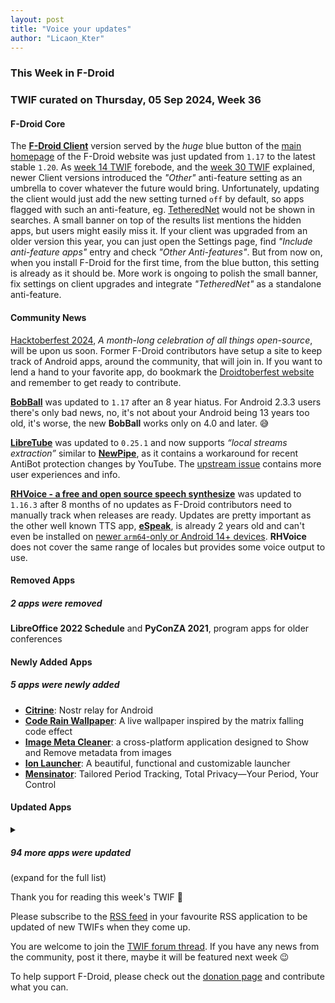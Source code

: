 ```yaml
---
layout: post
title: "Voice your updates"
author: "Licaon_Kter"
---
```


### This Week in F-Droid

### TWIF curated on Thursday, 05 Sep 2024, Week 36

#### F-Droid Core
The **[F-Droid Client](https://f-droid.org/packages/org.fdroid.fdroid/)** version served by the _huge_ blue button of the [main homepage](https://f-droid.org/) of the F-Droid website was just updated from `1.17` to the latest stable `1.20`. As [week 14 TWIF](https://f-droid.org/2024/04/04/twif.html) forebode, and the [week 30 TWIF](https://f-droid.org/2024/07/25/twif.html) explained, newer Client versions introduced the _"Other"_ anti-feature setting as an umbrella to cover whatever the future would bring. Unfortunately, updating the client would just add the new setting turned `off` by default, so apps flagged with such an anti-feature, eg. [TetheredNet](https://monitor.f-droid.org/anti-feature/TetheredNet) would not be shown in searches. A small banner on top of the results list mentions the hidden apps, but users might easily miss it.  If your client was upgraded from an older version this year, you can just open the Settings page, find _"Include anti-feature apps"_ entry and check _"Other Anti-features"_. But from now on, when you install F-Droid for the first time, from the blue button, this setting is already as it should be. More work is ongoing to polish the small banner, fix settings on client upgrades and integrate _"TetheredNet"_ as a standalone anti-feature.


#### Community News
[Hacktoberfest 2024](https://hacktoberfest.com/), _A month-long celebration of all things open-source_, will be upon us soon. Former F-Droid contributors have setup a site to keep track of Android apps, around the community, that will join in. If you want to lend a hand to your favorite app, do bookmark the [Droidtoberfest website](https://droidtoberfest.sylviavanos.nl/) and remember to get ready to contribute.

**[BobBall](https://f-droid.org/packages/org.bobstuff.bobball)** was updated to `1.17` after an 8 year hiatus. For Android 2.3.3 users there's only bad news, no, it's not about your Android being 13 years too old, it's worse, the new **BobBall** works only on 4.0 and later. 😅 

**[LibreTube](https://f-droid.org/packages/com.github.libretube)** was updated to `0.25.1` and now supports _“local streams extraction”_ similar to **[NewPipe](https://f-droid.org/packages/org.schabi.newpipe/)**, as it contains a workaround for recent AntiBot protection changes by YouTube. The [upstream issue](https://github.com/libre-tube/LibreTube/issues/6389) contains more user experiences and info.

**[RHVoice \- a free and open source speech synthesize](https://f-droid.org/packages/com.github.olga_yakovleva.rhvoice.android)** was updated to `1.16.3` after 8 months of no updates as F-Droid contributors need to manually track when releases are ready. Updates are pretty important as the other well known TTS app, **[eSpeak](https://f-droid.org/packages/com.reecedunn.espeak/)**, is already 2 years old and can't even be installed on [newer `arm64`-only or Android 14+ devices](https://github.com/espeak-ng/espeak-ng/issues/1819). **RHVoice** does not cover the same range of locales but provides some voice output to use.


#### Removed Apps
##### 2 apps were removed
**LibreOffice 2022 Schedule** and **PyConZA 2021**, program apps for older conferences

#### Newly Added Apps
##### 5 apps were newly added
* **[Citrine](https://f-droid.org/packages/com.greenart7c3.citrine)**: Nostr relay for Android
* **[Code Rain Wallpaper](https://f-droid.org/packages/one.zagura.CodeRainWall)**: A live wallpaper inspired by the matrix falling code effect
* **[Image Meta Cleaner](https://f-droid.org/packages/code.alimiracle.image_meta_cleaner)**: a cross\-platform application designed to Show and Remove metadata from images
* **[Ion Launcher](https://f-droid.org/packages/one.zagura.IonLauncher)**: A beautiful, functional and customizable launcher
* **[Mensinator](https://f-droid.org/packages/com.mensinator.app)**: Tailored Period Tracking, Total Privacy—Your Period, Your Control

#### Updated Apps
<details markdown=1>
<summary><h5>94 more apps were updated</h5> (expand for the full list)</summary>

* **[AAAAXY](https://f-droid.org/packages/io.github.divverent.aaaaxy)** was updated to `1.5.183+20240821.3502.3941a3b5`
* **[addy\.io \(formerly AnonAddy\)](https://f-droid.org/packages/host.stjin.anonaddy)** was updated to `v5.3.1`
* **[Alovoa](https://f-droid.org/packages/com.alovoa.expo)** was updated to `1.12.0`
* **[Amber](https://f-droid.org/packages/com.greenart7c3.nostrsigner)** was updated to `1.3.2`
* **[Aria for Misskey](https://f-droid.org/packages/com.poppingmoon.aria)** was updated to `0.14.4`
* **[AVNC](https://f-droid.org/packages/com.gaurav.avnc)** was updated to `2.6.1`
* **[BLE Radar](https://f-droid.org/packages/f.cking.software)** was updated to `0.26.5-beta`
* **[Book's Story](https://f-droid.org/packages/ua.acclorite.book_story)** was updated to `1.2.0`
* **[Brainf](https://f-droid.org/packages/com.fredhappyface.brainf)** was updated to `20240826`
* **[Cache Cleaner](https://f-droid.org/packages/com.github.bmx666.appcachecleaner)** was updated to `2.2.0`
* **[Capy Reader](https://f-droid.org/packages/com.capyreader.app)** was updated to `2024.08.1037`
* **[Cartes IGN](https://f-droid.org/packages/fr.ign.geoportail)** was updated to `3.1.7`
* **[Casio G\-Shock Smart Sync](https://f-droid.org/packages/org.avmedia.gshockGoogleSync)** was updated to `14.2`
* **[Catima — Loyalty Card Wallet](https://f-droid.org/packages/me.hackerchick.catima)** was updated to `2.31.1`
* **[Chaldea](https://f-droid.org/packages/cc.narumi.chaldea.fdroid)** was updated to `2.5.13`
* **[Ciyue](https://f-droid.org/packages/org.eu.mumulhl.ciyue)** was updated to `0.5.0`
* **[Copy SMS Code \- OTP Helper](https://f-droid.org/packages/io.github.jd1378.otphelper)** was updated to `1.16.4`
* **[Deku SMS](https://f-droid.org/packages/com.afkanerd.deku)** was updated to `0.48.0`
* **[Delta Chat](https://f-droid.org/packages/com.b44t.messenger)** was updated to `1.46.13`
* **[Discreet Launcher](https://f-droid.org/packages/com.vincent_falzon.discreetlauncher)** was updated to `v7.6.0`
* **[Drinkable](https://f-droid.org/packages/com.moimob.drinkable)** was updated to `1.52.0`
* **[Easy Launcher \- Minimal launcher](https://f-droid.org/packages/app.easy.launcher)** was updated to `0.2.3`
* **[Ente Auth](https://f-droid.org/packages/io.ente.auth)** was updated to `3.1.3`
* **[Ente Photos](https://f-droid.org/packages/io.ente.photos.fdroid)** was updated to `0.9.27`
* **[Everyday Tasks](https://f-droid.org/packages/de.jepfa.personaltasklogger)** was updated to `1.7.3`
* **[Evil Insult Generator](https://f-droid.org/packages/com.evilinsult)** was updated to `4.3`
* **[EweSticker](https://f-droid.org/packages/com.fredhappyface.ewesticker)** was updated to `20240825`
* **[FairEmail](https://f-droid.org/packages/eu.faircode.email)** was updated to `1.2225`
* **[Flux News](https://f-droid.org/packages/de.circle_dev.flux_news)** was updated to `1.6.2`
* **[FreedomBox](https://f-droid.org/packages/org.freedombox.freedombox)** was updated to `0.7`
* **[Fridgey](https://f-droid.org/packages/lying.fengfeng.foodrecords)** was updated to `1.9`
* **[Hamburger](https://f-droid.org/packages/de.freehamburger)** was updated to `1.6`
* **[Healthy Battery Charging](https://f-droid.org/packages/biz.binarysolutions.healthybatterycharging)** was updated to `2.0.7`
* **[HTTP Request Shortcuts](https://f-droid.org/packages/ch.rmy.android.http_shortcuts)** was updated to `3.18.0`
* **[idTech4A\+\+](https://f-droid.org/packages/com.karin.idTech4Amm)** was updated to `1.1.0harmattan56natasha`
* **[Infomaniak kDrive](https://f-droid.org/packages/com.infomaniak.drive)** was updated to `5.0.5`
* **[Infomaniak Mail](https://f-droid.org/packages/com.infomaniak.mail)** was updated to `1.4.6`
* **[Jami](https://f-droid.org/packages/cx.ring)** was updated to `20240823-01`
* **[Jellyfin for Android TV](https://f-droid.org/packages/org.jellyfin.androidtv)** was updated to `0.17.4`
* **[Jitsi Meet](https://f-droid.org/packages/org.jitsi.meet)** was updated to `24.3.0`
* **[Keysh](https://f-droid.org/packages/io.github.hufrea.keysh)** was updated to `0.1.4`
* **[kitshn \(for Tandoor\)](https://f-droid.org/packages/de.kitshn.android)** was updated to `1.0.0-alpha.5`
* **[Klick'r \- Smart AutoClicker](https://f-droid.org/packages/com.buzbuz.smartautoclicker)** was updated to `3.0.2`
* **[Lyrics Grabbr](https://f-droid.org/packages/com.illusionman1212.lyricsgrabbr)** was updated to `1.1.1`
* **[Lyrion](https://f-droid.org/packages/com.craigd.lmsmaterial.app)** was updated to `0.7.0`
* **[Mill](https://f-droid.org/packages/com.calcitem.sanmill)** was updated to `4.17.3`
* **[Money Manager Ex](https://f-droid.org/packages/com.money.manager.ex)** was updated to `2024.08.25`
* **[My Brain](https://f-droid.org/packages/com.mhss.app.mybrain)** was updated to `2.0.0`
* **[My Expenses](https://f-droid.org/packages/org.totschnig.myexpenses)** was updated to `3.8.7.1`
* **[Next Player](https://f-droid.org/packages/dev.anilbeesetti.nextplayer)** was updated to `0.12.2`
* **[Nextcloud Dev](https://f-droid.org/packages/com.nextcloud.android.beta)** was updated to `20240827`
* **[Open Markdown Notes \(OMN\)](https://f-droid.org/packages/net.basov.omn.fdroid)** was updated to `00.34.00`
* **[OpenAthena™ for Android](https://f-droid.org/packages/com.openathena)** was updated to `0.21.2`
* **[Orgzly Revived](https://f-droid.org/packages/com.orgzlyrevived)** was updated to `1.8.26`
* **[Orion Viewer \- Pdf & Djvu](https://f-droid.org/packages/universe.constellation.orion.viewer)** was updated to `0.95.0`
* **[Padland](https://f-droid.org/packages/com.mikifus.padland)** was updated to `3.1`
* **[Persian Calendar](https://f-droid.org/packages/com.byagowi.persiancalendar)** was updated to `9.2.0`
* **[personalDNSfilter](https://f-droid.org/packages/dnsfilter.android)** was updated to `1.50.56.0`
* **[Petals](https://f-droid.org/packages/br.com.colman.petals)** was updated to `3.28.1`
* **[PhotoChiotte](https://f-droid.org/packages/la.daube.photochiotte)** was updated to `1.56`
* **[Photok](https://f-droid.org/packages/dev.leonlatsch.photok)** was updated to `1.7.4`
* **[PixelDroid](https://f-droid.org/packages/org.pixeldroid.app)** was updated to `1.0.beta35`
* **[Podcini\.R \- Podcast instrument](https://f-droid.org/packages/ac.mdiq.podcini.R)** was updated to `6.4.0`
* **[Power Ampache 2](https://f-droid.org/packages/luci.sixsixsix.powerampache2.fdroid)** was updated to `1.00-66-fdroid`
* **[Quote Unquote](https://f-droid.org/packages/com.github.jameshnsears.quoteunquote)** was updated to `4.43.0-fdroid`
* **[Rank\-My\-Favs](https://f-droid.org/packages/com.dessalines.rankmyfavs)** was updated to `0.3.3`
* **[RedReader](https://f-droid.org/packages/org.quantumbadger.redreader)** was updated to `1.24.1`
* **[RiMusic](https://f-droid.org/packages/it.fast4x.rimusic)** was updated to `0.6.49.2`
* **[Rush](https://f-droid.org/packages/com.shub39.rush)** was updated to `2.0.0`
* **[Save Locally: Share2Storage](https://f-droid.org/packages/com.mateusrodcosta.apps.share2storage)** was updated to `1.3.1`
* **[Sayboard](https://f-droid.org/packages/com.elishaazaria.sayboard)** was updated to `v4.2.1`
* **[SCEE](https://f-droid.org/packages/de.westnordost.streetcomplete.expert)** was updated to `58.22`
* **[SchildiChat](https://f-droid.org/packages/de.spiritcroc.riotx)** was updated to `1.6.20.sc80`
* **[SelfPrivacy](https://f-droid.org/packages/pro.kherel.selfprivacy)** was updated to `0.12.2`
* **[Session F\-Droid](https://f-droid.org/packages/network.loki.messenger.fdroid)** was updated to `1.19.2`
* **[SimpleMarkdown](https://f-droid.org/packages/com.wbrawner.simplemarkdown.free)** was updated to `1.0.2-free`
* **[SimpleX Chat](https://f-droid.org/packages/chat.simplex.app)** was updated to `6.0.3`
* **[SpMp](https://f-droid.org/packages/com.toasterofbread.spmp)** was updated to `0.4.1`
* **[Tailscale](https://f-droid.org/packages/com.tailscale.ipn)** was updated to `1.72.0`
* **[The One App](https://f-droid.org/packages/io.theoneapp)** was updated to `1.1.4`
* **[Thumb\-Key](https://f-droid.org/packages/com.dessalines.thumbkey)** was updated to `3.4.2`
* **[Timed Shutdown \[No Root\]](https://f-droid.org/packages/com.maforn.timedshutdown)** was updated to `v2.60`
* **[TourCount](https://f-droid.org/packages/com.wmstein.tourcount)** was updated to `3.5.0`
* **[Traccar Client](https://f-droid.org/packages/org.traccar.client)** was updated to `7.6`
* **[Traditional T9](https://f-droid.org/packages/io.github.sspanak.tt9)** was updated to `37.0`
* **[Trail Sense](https://f-droid.org/packages/com.kylecorry.trail_sense)** was updated to `6.3.0`
* **[TransektCount](https://f-droid.org/packages/com.wmstein.transektcount)** was updated to `4.1.0`
* **[TriPeaks](https://f-droid.org/packages/ogz.tripeaks)** was updated to `1.1.3`
* **[Unciv](https://f-droid.org/packages/com.unciv.app)** was updated to `4.13.3`
* **[Vespucci](https://f-droid.org/packages/de.blau.android)** was updated to `20.1.2.0`
* **[VRChat Android Assistant](https://f-droid.org/packages/cc.sovellus.vrcaa)** was updated to `2.0.1`
* **[YAM Launcher](https://f-droid.org/packages/eu.ottop.yamlauncher)** was updated to `1.0`
* **[You Have Mail](https://f-droid.org/packages/dev.lbeernaert.youhavemail)** was updated to `0.16.4`
* **[Youamp](https://f-droid.org/packages/ru.stersh.youamp)** was updated to `1.0.2`

</details>

Thank you for reading this week's TWIF 🙂

Please subscribe to the [RSS feed](https://f-droid.org/news/) in your favourite RSS application to be updated of new TWIFs when they come up.

You are welcome to join the [TWIF forum thread](https://forum.f-droid.org/t/new-twif-submission-thread/23546). If you have any news from the community, post it there, maybe it will be featured next week 😉

To help support F-Droid, please check out the [donation page](https://f-droid.org/donate/) and contribute what you can.

